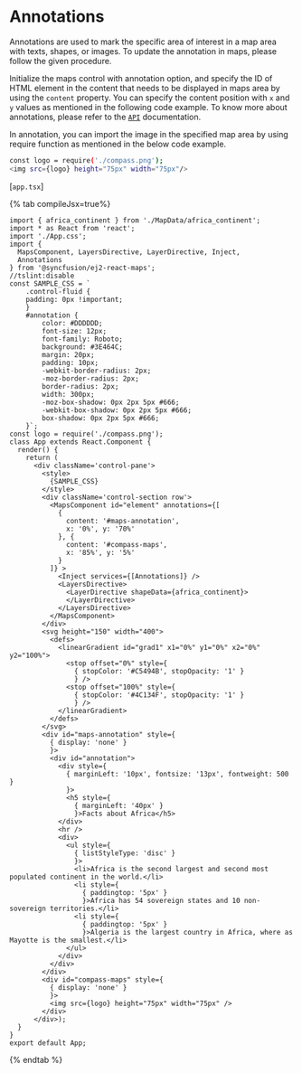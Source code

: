# Annotations

Annotations are used to mark the specific area of interest in a map area with texts, shapes, or images. To
update the annotation in maps, please follow the given procedure.

Initialize the maps control with annotation option, and specify the ID of HTML element in the content that
needs to be displayed in maps area by using the `content` property. You can specify the content position
with `x` and `y` values as mentioned in the following code example. To know more about annotations, please
refer to the [`API`](../../api/maps/annotation/) documentation.

In annotation, you can import the image in the specified map area by using require function as mentioned in the below code example.

```sh
const logo = require('./compass.png');
<img src={logo} height="75px" width="75px"/>
```

[`app.tsx`]

{% tab compileJsx=true%}

```tsx
import { africa_continent } from './MapData/africa_continent';
import * as React from 'react';
import './App.css';
import {
  MapsComponent, LayersDirective, LayerDirective, Inject,
  Annotations
} from '@syncfusion/ej2-react-maps';
//tslint:disable
const SAMPLE_CSS = `
    .control-fluid {
    padding: 0px !important;
    }
    #annotation {
        color: #DDDDDD;
        font-size: 12px;
        font-family: Roboto;
        background: #3E464C;
        margin: 20px;
        padding: 10px;
        -webkit-border-radius: 2px;
        -moz-border-radius: 2px;
        border-radius: 2px;
        width: 300px;
        -moz-box-shadow: 0px 2px 5px #666;
        -webkit-box-shadow: 0px 2px 5px #666;
        box-shadow: 0px 2px 5px #666;
    }`;
const logo = require('./compass.png');
class App extends React.Component {
  render() {
    return (
      <div className='control-pane'>
        <style>
          {SAMPLE_CSS}
        </style>
        <div className='control-section row'>
          <MapsComponent id="element" annotations={[
            {
              content: '#maps-annotation',
              x: '0%', y: '70%'
            }, {
              content: '#compass-maps',
              x: '85%', y: '5%'
            }
          ]} >
            <Inject services={[Annotations]} />
            <LayersDirective>
              <LayerDirective shapeData={africa_continent}>
              </LayerDirective>
            </LayersDirective>
          </MapsComponent>
        </div>
        <svg height="150" width="400">
          <defs>
            <linearGradient id="grad1" x1="0%" y1="0%" x2="0%" y2="100%">
              <stop offset="0%" style={
                { stopColor: '#C5494B', stopOpacity: '1' }
                } />
              <stop offset="100%" style={
                { stopColor: '#4C134F', stopOpacity: '1' }
                } />
            </linearGradient>
          </defs>
        </svg>
        <div id="maps-annotation" style={
          { display: 'none' }
          }>
          <div id="annotation">
            <div style={
              { marginLeft: '10px', fontsize: '13px', fontweight: 500 }
              }>
              <h5 style={
                { marginLeft: '40px' }
                }>Facts about Africa</h5>
            </div>
            <hr />
            <div>
              <ul style={
                { listStyleType: 'disc' }
                }>
                <li>Africa is the second largest and second most populated continent in the world.</li>
                <li style={
                  { paddingtop: '5px' }
                  }>Africa has 54 sovereign states and 10 non-sovereign territories.</li>
                <li style={
                  { paddingtop: '5px' }
                  }>Algeria is the largest country in Africa, where as Mayotte is the smallest.</li>
              </ul>
            </div>
          </div>
        </div>
        <div id="compass-maps" style={
          { display: 'none' }
          }>
          <img src={logo} height="75px" width="75px" />
        </div>
      </div>);
  }
}
export default App;
```

{% endtab %}